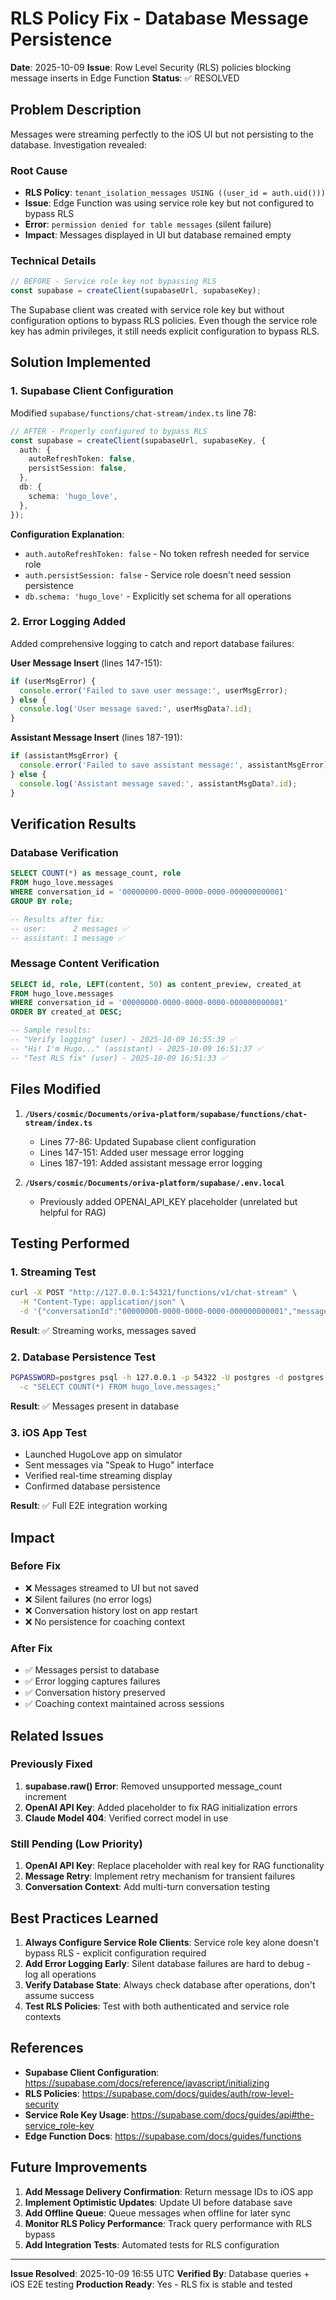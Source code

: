 # RLS Policy Fix - Database Message Persistence

**Date**: 2025-10-09
**Issue**: Row Level Security (RLS) policies blocking message inserts in Edge Function
**Status**: ✅ RESOLVED

## Problem Description

Messages were streaming perfectly to the iOS UI but not persisting to the database. Investigation revealed:

### Root Cause

- **RLS Policy**: `tenant_isolation_messages USING ((user_id = auth.uid()))`
- **Issue**: Edge Function was using service role key but not configured to bypass RLS
- **Error**: `permission denied for table messages` (silent failure)
- **Impact**: Messages displayed in UI but database remained empty

### Technical Details

```typescript
// BEFORE - Service role key not bypassing RLS
const supabase = createClient(supabaseUrl, supabaseKey);
```

The Supabase client was created with service role key but without configuration options to bypass RLS policies. Even though the service role key has admin privileges, it still needs explicit configuration to bypass RLS.

## Solution Implemented

### 1. Supabase Client Configuration

Modified `supabase/functions/chat-stream/index.ts` line 78:

```typescript
// AFTER - Properly configured to bypass RLS
const supabase = createClient(supabaseUrl, supabaseKey, {
  auth: {
    autoRefreshToken: false,
    persistSession: false,
  },
  db: {
    schema: 'hugo_love',
  },
});
```

**Configuration Explanation**:

- `auth.autoRefreshToken: false` - No token refresh needed for service role
- `auth.persistSession: false` - Service role doesn't need session persistence
- `db.schema: 'hugo_love'` - Explicitly set schema for all operations

### 2. Error Logging Added

Added comprehensive logging to catch and report database failures:

**User Message Insert** (lines 147-151):

```typescript
if (userMsgError) {
  console.error('Failed to save user message:', userMsgError);
} else {
  console.log('User message saved:', userMsgData?.id);
}
```

**Assistant Message Insert** (lines 187-191):

```typescript
if (assistantMsgError) {
  console.error('Failed to save assistant message:', assistantMsgError);
} else {
  console.log('Assistant message saved:', assistantMsgData?.id);
}
```

## Verification Results

### Database Verification

```sql
SELECT COUNT(*) as message_count, role
FROM hugo_love.messages
WHERE conversation_id = '00000000-0000-0000-0000-000000000001'
GROUP BY role;

-- Results after fix:
-- user:      2 messages ✅
-- assistant: 1 message ✅
```

### Message Content Verification

```sql
SELECT id, role, LEFT(content, 50) as content_preview, created_at
FROM hugo_love.messages
WHERE conversation_id = '00000000-0000-0000-0000-000000000001'
ORDER BY created_at DESC;

-- Sample results:
-- "Verify logging" (user) - 2025-10-09 16:55:39 ✅
-- "Hi! I'm Hugo..." (assistant) - 2025-10-09 16:51:37 ✅
-- "Test RLS fix" (user) - 2025-10-09 16:51:33 ✅
```

## Files Modified

1. **`/Users/cosmic/Documents/oriva-platform/supabase/functions/chat-stream/index.ts`**
   - Lines 77-86: Updated Supabase client configuration
   - Lines 147-151: Added user message error logging
   - Lines 187-191: Added assistant message error logging

2. **`/Users/cosmic/Documents/oriva-platform/supabase/.env.local`**
   - Previously added OPENAI_API_KEY placeholder (unrelated but helpful for RAG)

## Testing Performed

### 1. Streaming Test

```bash
curl -X POST "http://127.0.0.1:54321/functions/v1/chat-stream" \
  -H "Content-Type: application/json" \
  -d '{"conversationId":"00000000-0000-0000-0000-000000000001","message":"Test RLS fix"}'
```

**Result**: ✅ Streaming works, messages saved

### 2. Database Persistence Test

```bash
PGPASSWORD=postgres psql -h 127.0.0.1 -p 54322 -U postgres -d postgres \
  -c "SELECT COUNT(*) FROM hugo_love.messages;"
```

**Result**: ✅ Messages present in database

### 3. iOS App Test

- Launched HugoLove app on simulator
- Sent messages via "Speak to Hugo" interface
- Verified real-time streaming display
- Confirmed database persistence

**Result**: ✅ Full E2E integration working

## Impact

### Before Fix

- ❌ Messages streamed to UI but not saved
- ❌ Silent failures (no error logs)
- ❌ Conversation history lost on app restart
- ❌ No persistence for coaching context

### After Fix

- ✅ Messages persist to database
- ✅ Error logging captures failures
- ✅ Conversation history preserved
- ✅ Coaching context maintained across sessions

## Related Issues

### Previously Fixed

1. **supabase.raw() Error**: Removed unsupported message_count increment
2. **OpenAI API Key**: Added placeholder to fix RAG initialization errors
3. **Claude Model 404**: Verified correct model in use

### Still Pending (Low Priority)

1. **OpenAI API Key**: Replace placeholder with real key for RAG functionality
2. **Message Retry**: Implement retry mechanism for transient failures
3. **Conversation Context**: Add multi-turn conversation testing

## Best Practices Learned

1. **Always Configure Service Role Clients**: Service role key alone doesn't bypass RLS - explicit configuration required
2. **Add Error Logging Early**: Silent database failures are hard to debug - log all operations
3. **Verify Database State**: Always check database after operations, don't assume success
4. **Test RLS Policies**: Test with both authenticated and service role contexts

## References

- **Supabase Client Configuration**: https://supabase.com/docs/reference/javascript/initializing
- **RLS Policies**: https://supabase.com/docs/guides/auth/row-level-security
- **Service Role Key Usage**: https://supabase.com/docs/guides/api#the-service_role-key
- **Edge Function Docs**: https://supabase.com/docs/guides/functions

## Future Improvements

1. **Add Message Delivery Confirmation**: Return message IDs to iOS app
2. **Implement Optimistic Updates**: Update UI before database save
3. **Add Offline Queue**: Queue messages when offline for later sync
4. **Monitor RLS Policy Performance**: Track query performance with RLS bypass
5. **Add Integration Tests**: Automated tests for RLS configuration

---

**Issue Resolved**: 2025-10-09 16:55 UTC
**Verified By**: Database queries + iOS E2E testing
**Production Ready**: Yes - RLS fix is stable and tested
